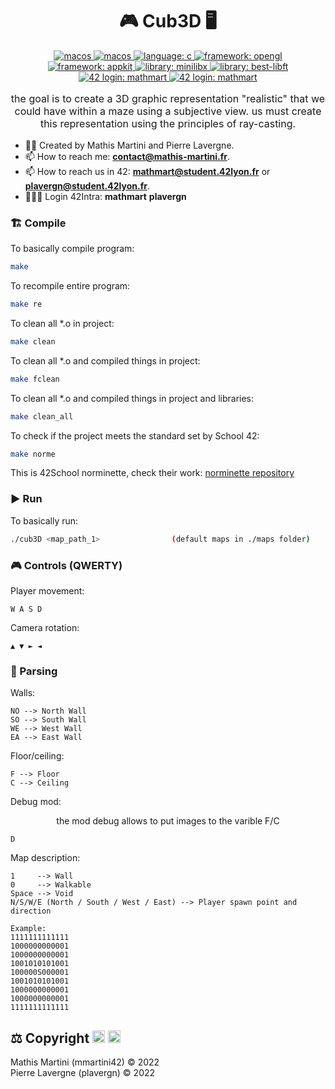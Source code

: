 <h1 style="text-align: center"> 🎮 Cub3D 🖥️ </h1>

<p style="text-align: center">
  <a href="https://fr.wikipedia.org/wiki/MacOS_Mojave" target="_blank">
    <img  src="https://img.shields.io/badge/-MACOS_MOJAVE-C13584?style=for-the-badge&logo=apple&logoColor=white" alt="macos"/>
  </a>
  <a href="https://www.apple.com/fr/macos/" target="_blank">
		<img src="https://img.shields.io/badge/-MACOS_MONTEREY-C13584?style=for-the-badge&logo=apple&logoColor=white" alt="macos"/>
	</a>
  <a href="https://fr.wikipedia.org/wiki/C_(langage)" target="_blank">
    <img alt="language: c" src="https://img.shields.io/badge/language-C-purple?style=for-the-badge"/>
  </a>
  <a href="https://fr.wikipedia.org/wiki/OpenGL" target="_blank">
    <img alt="framework: opengl" src="https://img.shields.io/badge/framework-OpenGL-green?style=for-the-badge"/>
  </a>
  <a href="https://developer.apple.com/documentation/appkit" target="_blank">
    <img alt="framework: appkit" src="https://img.shields.io/badge/framework-AppKit-green?style=for-the-badge"/>
  </a>
  <a href="https://harm-smits.github.io/42docs/libs/minilibx/getting_started.html" target="_blank">
    <img alt="library: minilibx" src="https://img.shields.io/badge/library-MiniLibX-orange?style=for-the-badge"/>
  </a>
  <a href="https://github.com/LoisDuplain/best-libft" target="_blank">
    <img alt="library: best-libft" src="https://img.shields.io/badge/library-best--libft-orange?style=for-the-badge"/>
  </a>
  <a href="https://profile.intra.42.fr/users/mathmart" target="_blank">
    <img alt="42 login: mathmart" src="https://img.shields.io/badge/42%20login-mathmart-2DD57B?style=for-the-badge"/>
  </a>
 <a href="https://profile.intra.42.fr/users/plavergn" target="_blank">
    <img alt="42 login: mathmart" src="https://img.shields.io/badge/42%20login-plavergn-2DD57B?style=for-the-badge"/>
  </a>
</p>

<p style="text-align: center; font-size: medium">
the goal is to create a 3D graphic representation
"realistic" that we could have within a
maze using a subjective view. us
must create this representation using the
principles of ray-casting.
</p>

- ✍🏻 Created by Mathis Martini and Pierre Lavergne.
- 📫 How to reach me: **contact@mathis-martini.fr**.
- 📫 How to reach us in 42: **mathmart@student.42lyon.fr** or **plavergn@student.42lyon.fr**.
- 👨🏻‍💻 Login 42Intra: **mathmart** **plavergn**

<h3>🏗️ Compile</h3>

<p>To basically compile program:</p>

```bash
make
```

<p>To recompile entire program:</p>

```bash
make re
```

<p>To clean all *.o in project:</p>

```bash
make clean
```

<p>To clean all *.o and compiled things in project:</p>

```bash
make fclean
```

<p>To clean all *.o and compiled things in project and libraries:</p>

```bash
make clean_all
```
<p align="left">To check if the project meets the standard set by School 42:</p>

```bash
make norme
```

This is 42School norminette, check their work: <a href="https://github.com/42School/norminette">norminette repository</a>

<h3 align="left">▶️ Run</h3>
<p style="text-align: left">To basically run:</p>

```bash
./cub3D <map_path_1>                (default maps in ./maps folder)
```

<h3 align="left">🎮 Controls (QWERTY)</h3>

<p style="text-align: left">Player movement:</p>

```
W A S D
```

<p style="text-align: left">Camera rotation:</p>

```
▲ ▼ ► ◄
```

<h3 align="left">📝 Parsing</h3>

<p style="text-align: left">Walls:</p>

```
NO --> North Wall
SO --> South Wall
WE --> West Wall
EA --> East Wall
```

<p style="text-align: left">Floor/ceiling:</p>

```
F --> Floor
C --> Ceiling
```

<p style="text-align: left">Debug mod:</p>
<p style="text-align: center">the mod debug allows to put images to the varible F/C</p>

```
D
```

<p align="left">Map description:</p>

```
1     --> Wall
0     --> Walkable
Space --> Void
N/S/W/E (North / South / West / East) --> Player spawn point and direction

Example:
1111111111111
1000000000001
1000000000001
1001010101001
100000S000001
1001010101001
1000000000001
1000000000001
1111111111111
```

<h2 align="left">⚖️ Copyright
<img src="https://avatars.githubusercontent.com/u/109475065?s=400&u=63d86cfbf17df8ec0e4b3b889230b85c0c951076&v=4" width="20">
<a href="https://42lyon.fr"><img src="https://campusnumerique.auvergnerhonealpes.fr/app/uploads/2020/06/logo-noir-42-lyon.png" height=" 20"></a>
</h2>
<p align="left">
  Mathis Martini (mmartini42) © 2022
<br>
  Pierre Lavergne (plavergn) © 2022
</p>